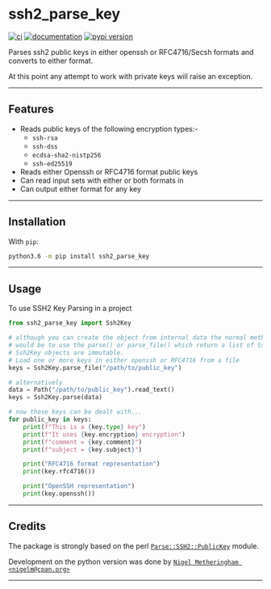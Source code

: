 # ssh2_parse_key

[![ci](https://img.shields.io/travis/nigelm/ssh2_parse_key.svg)](https://travis-ci.com/nigelm/ssh2_parse_key)
[![documentation](https://img.shields.io/badge/docs-mkdocs%20material-blue.svg?style=flat)](https://nigelm.github.io/ssh2_parse_key/)
[![pypi version](https://img.shields.io/pypi/v/ssh2_parse_key.svg)](https://pypi.python.org/pypi/ssh2_parse_key)

Parses ssh2 public keys in either openssh or RFC4716/Secsh formats and
converts to either format.

At this point any attempt to work with private keys will raise an exception.

----

## Features

- Reads public keys of the following encryption types:-
    - `ssh-rsa`
    - `ssh-dss`
    - `ecdsa-sha2-nistp256`
    - `ssh-ed25519`
- Reads either Openssh or RFC4716 format public keys
- Can read input sets with either or both formats in
- Can output either format for any key

----

## Installation

With `pip`:
```bash
python3.6 -m pip install ssh2_parse_key
```

----

## Usage

To use SSH2 Key Parsing in a project

```python
from ssh2_parse_key import Ssh2Key

# although you can create the object from internal data the normal method
# would be to use the parse() or parse_file() which return a list of Ssh2Key objects.
# Ssh2Key objects are immutable.
# Load one or more keys in either openssh or RFC4716 from a file
keys = Ssh2Key.parse_file("/path/to/public_key")

# alternatively
data = Path("/path/to/public_key").read_text()
keys = Ssh2Key.parse(data)

# now those keys can be dealt with...
for public_key in keys:
    print(f"This is a {key.type} key")
    print(f"It uses {key.encryption} encryption")
    print(f"comment = {key.comment}")
    print(f"subject = {key.subject}")

    print("RFC4716 format representation")
    print(key.rfc4716())

    print("OpenSSH representation")
    print(key.openssh())
```

----

## Credits

The package is strongly based on the perl [`Parse::SSH2::PublicKey`](https://metacpan.org/pod/Parse::SSH2::PublicKey) module.

Development on the python version was done by [`Nigel Metheringham <nigelm@cpan.org>`](https://github.com/nigelm/)

----
